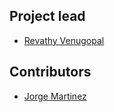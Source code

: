 ## Project lead

* [Revathy Venugopal](https://github.com/Revathyvenugopal162)

## Contributors

* [Jorge Martinez](https://github.com/jorgepiloto)
